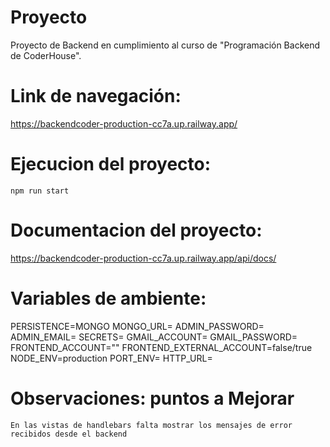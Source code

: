 # Proyecto

Proyecto de Backend en cumplimiento al curso de "Programación Backend de CoderHouse".

# Link de navegación:

https://backendcoder-production-cc7a.up.railway.app/

# Ejecucion del proyecto:

`npm run start`

# Documentacion del proyecto:

https://backendcoder-production-cc7a.up.railway.app/api/docs/

# Variables de ambiente:

PERSISTENCE=MONGO <persistence>
MONGO_URL=<connection to MongoDB>
ADMIN_PASSWORD=<password admin>
ADMIN_EMAIL=<email admin>
SECRETS=<secret key token>
GMAIL_ACCOUNT=<email account from which to send mail>
GMAIL_PASSWORD=<email password>
FRONTEND_ACCOUNT=""
FRONTEND_EXTERNAL_ACCOUNT=false/true <external frontend>
NODE_ENV=production <enviroment >
PORT_ENV=<connection port>
HTTP_URL=<connection url>

# Observaciones: puntos a Mejorar

    En las vistas de handlebars falta mostrar los mensajes de error recibidos desde el backend

